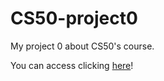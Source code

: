 # CS50-project0
My project 0 about CS50's course.

You can access clicking [here](https://rsrodrigo.github.io/CS50-project0/)!
